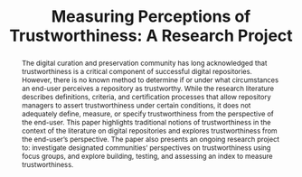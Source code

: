 ---
abstract: 'The digital curation and preservation community has long acknowledged that
  trustworthiness is a critical component of successful digital repositories. However,
  there is no known method to determine if or under what circumstances an end-user
  perceives a repository as trustworthy. While the research literature describes definitions,
  criteria, and certification processes that allow repository managers to assert trustworthiness
  under certain conditions, it does not adequately define, measure, or specify trustworthiness
  from the perspective of the end-user. This paper highlights traditional notions
  of trustworthiness in the context of the literature on digital repositories and
  explores trustworthiness from the end-user’s perspective. The paper also presents
  an ongoing research project to: investigate designated communities’ perspectives
  on trustworthiness using focus groups, and explore building, testing, and assessing
  an index to measure trustworthiness.'
creators:
- Ray Donaldson, Devan
date: null
document_url: https://services.phaidra.univie.ac.at/api/object/o:378045/download
grand_parent: iPRES
institutions: []
keywords:
- digital curation
- digital preservation
- end-users
- perceptions
- psychometrics
- trusted digital repositories
- trustworthiness
- lisbon
landing_page_url: https://phaidra.univie.ac.at/o:378045
language: eng
layout: publication
license: CC BY-SA 2.0 AT
notes_url: null
parent: iPRES 2013
publication_type: paper
size: 220402
slides_url: null
source_name: iPRES
title: 'Measuring Perceptions of Trustworthiness: A Research Project'
year: 2013
---